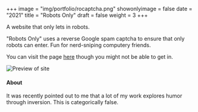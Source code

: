 +++
image = "img/portfolio/rocaptcha.png"
showonlyimage = false
date = "2021"
title = "Robots Only"
draft = false
weight = 3
+++

A website that only lets in robots.
<!--more-->

"Robots Only" uses a reverse Google spam captcha to ensure that only robots can enter. Fun for nerd-sniping computery friends.

You can visit the page [here](https://robotonlywebsite.com/) though you might not be able to get in.

![Preview of site](/img/portfolio/res/robotsonly.png)

#### About
It was recently pointed out to me that a lot of my work explores humor through inversion. This is categorically false.
